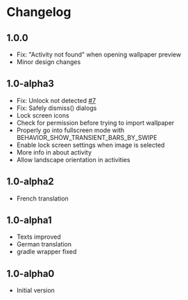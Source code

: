 # Changelog

## 1.0.0
*   Fix: "Activity not found" when opening wallpaper preview
*   Minor design changes
## 1.0-alpha3
*   Fix: Unlock not detected [#7](https://github.com/cvzi/darkmodewallpaper/issues/7)
*   Fix: Safely dismiss() dialogs
*   Lock screen icons
*   Check for permission before trying to import wallpaper
*   Properly go into fullscreen mode with BEHAVIOR_SHOW_TRANSIENT_BARS_BY_SWIPE
*   Enable lock screen settings when image is selected
*   More info in about activity
*   Allow landscape orientation in activities

## 1.0-alpha2
*   French translation

## 1.0-alpha1
*   Texts improved
*   German translation
*   gradle wrapper fixed

## 1.0-alpha0
*   Initial version
